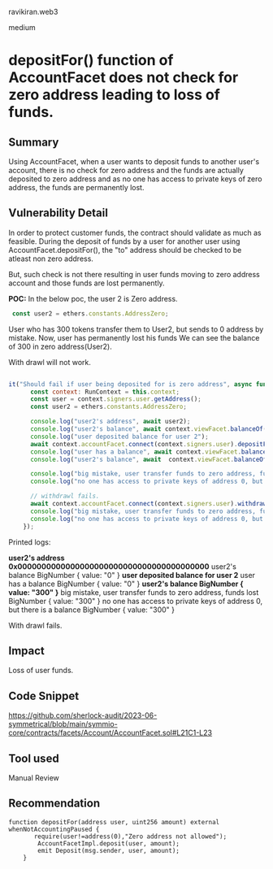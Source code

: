 ravikiran.web3

medium

# depositFor() function of AccountFacet does not check for zero address leading to loss of funds.

## Summary
Using AccountFacet, when a user wants to deposit funds to another user's account, there is no check for zero address and the funds are actually deposited to zero address and as no one has access to private keys of zero address, the funds are permanently lost.

## Vulnerability Detail
In order to protect customer funds, the contract should validate as much as feasible. 
During the deposit of funds by a user for another user using AccountFacet.depositFor(), the "to" address should be checked to be atleast non zero address.

But, such check is not there resulting in user funds moving to zero address account and those funds are lost permanently.


**POC:**
In the below poc, the user 2 is Zero address.
```javascript
 const user2 = ethers.constants.AddressZero;
```
User who has 300 tokens transfer them to User2, but sends to 0 address by mistake. Now,  user has permanently lost his funds
We can see the balance of 300 in zero address(User2).

With drawl will not work.
```javascript

it("Should fail if user being deposited for is zero address", async function() {
      const context: RunContext = this.context;
      const user = context.signers.user.getAddress();
      const user2 = ethers.constants.AddressZero;

      console.log("user2's address", await user2);
      console.log("user2's balance", await context.viewFacet.balanceOf(user2));
      console.log("user deposited balance for user 2");
      await context.accountFacet.connect(context.signers.user).depositFor(user2, "300");
      console.log("user has a balance", await context.viewFacet.balanceOf(user));
      console.log("user2's balance", await  context.viewFacet.balanceOf(user2));

      console.log("big mistake, user transfer funds to zero address, funds lost",await context.viewFacet.balanceOf(user2));
      console.log("no one has access to private keys of address 0, but there is a balance",await context.viewFacet.balanceOf(user2));

      // withdrawl fails.
      await context.accountFacet.connect(context.signers.user).withdrawTo(user2, "300");
      console.log("big mistake, user transfer funds to zero address, funds lost",await context.viewFacet.balanceOf(user2));
      console.log("no one has access to private keys of address 0, but there is a balance",await context.viewFacet.balanceOf(user2));
    });

```

Printed logs:

**user2's address 0x0000000000000000000000000000000000000000**
user2's balance BigNumber { value: "0" }
**user deposited balance for user 2**
user has a balance BigNumber { value: "0" }
**user2's balance BigNumber { value: "300" }**
big mistake, user transfer funds to zero address, funds lost BigNumber { value: "300" }
no one has access to private keys of address 0, but there is a balance BigNumber { value: "300" }

With drawl fails.

## Impact
Loss of user funds.

## Code Snippet

https://github.com/sherlock-audit/2023-06-symmetrical/blob/main/symmio-core/contracts/facets/Account/AccountFacet.sol#L21C1-L23

## Tool used

Manual Review

## Recommendation

```solidity
function depositFor(address user, uint256 amount) external whenNotAccountingPaused {
       require(user!=address(0),"Zero address not allowed");
        AccountFacetImpl.deposit(user, amount);
        emit Deposit(msg.sender, user, amount);
    }
```
